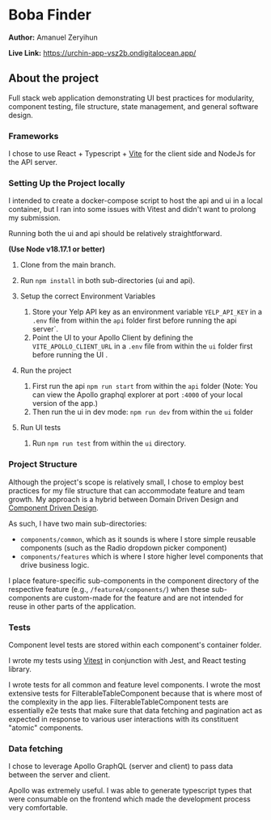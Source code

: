 # Boba Finder

**Author:** Amanuel Zeryihun

**Live Link:** https://urchin-app-vsz2b.ondigitalocean.app/

## About the project

Full stack web application demonstrating UI best practices for modularity, component testing, file structure, state management, and general software design.

### Frameworks

I chose to use React + Typescript + [Vite](https://vitejs.dev/) for the client side and NodeJs for the API server.

### Setting Up the Project locally

I intended to create a docker-compose script to host the api and ui in a local container, but I ran into some issues with Vitest and didn't want to prolong my submission.

Running both the ui and api should be relatively straightforward.

**(Use Node v18.17.1 or better)**

1. Clone from the main branch.

2. Run `npm install` in both sub-directories (ui and api).

3. Setup the correct Environment Variables

   1. Store your Yelp API key as an environment variable `YELP_API_KEY` in a `.env` file from within the `api` folder first before running the api server`.
   2. Point the UI to your Apollo Client by defining the `VITE_APOLLO_CLIENT_URL` in a `.env` file from within the `ui` folder first before running the UI .

4. Run the project

   1. First run the api `npm run start` from within the `api` folder (Note: You can view the Apollo graphql explorer at port `:4000` of your local version of the app.)
   2. Then run the ui in dev mode: `npm run dev` from within the `ui` folder

5. Run UI tests
   1. Run `npm run test` from within the `ui` directory.

### Project Structure

Although the project's scope is relatively small, I chose to employ best practices for my file structure that can accommodate feature and team growth. My approach is a hybrid between Domain Driven Design and [Component Driven Design](https://www.componentdriven.org/).

As such, I have two main sub-directories: 
- `components/common`, which as it sounds is where I store simple reusable components (such as the Radio dropdown picker component)
- `components/features` which is where I store higher level components that drive business logic.

I place feature-specific sub-components in the component directory of the respective feature (e.g., `/featureA/components/`) when these sub-components are custom-made for the feature and are not intended for reuse in other parts of the application.

### Tests

Component level tests are stored within each component's container folder.

I wrote my tests using [Vitest](https://vitest.dev/) in conjunction with Jest, and React testing library.

I wrote tests for all common and feature level components. I wrote the most extensive tests for FilterableTableComponent because that is where most of the complexity in the app lies. FilterableTableComponent tests are essentially e2e tests that make sure that data fetching and pagination act as expected in response to various user interactions with its constituent "atomic" components.

### Data fetching

I chose to leverage Apollo GraphQL (server and client) to pass data between the server and client.

Apollo was extremely useful. I was able to generate typescript types that were consumable on the frontend which made the development process very comfortable.
